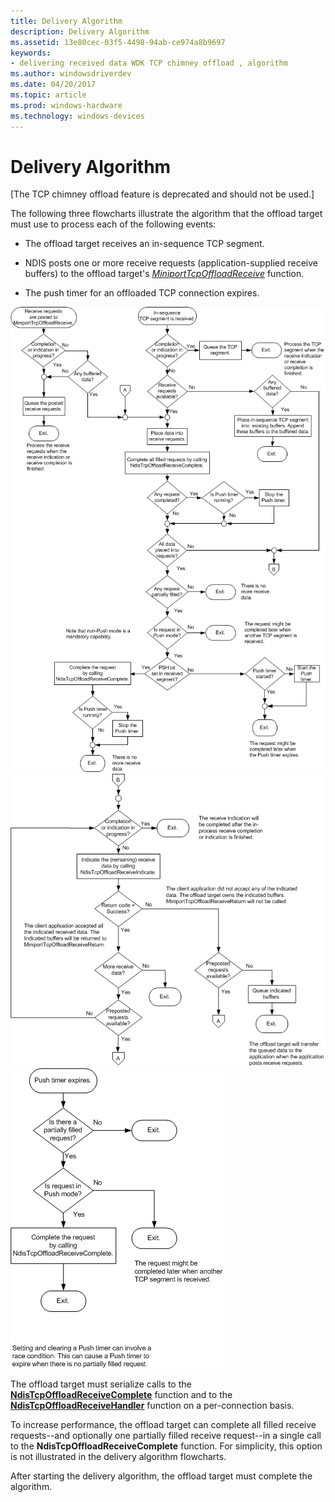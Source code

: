 ```yaml
---
title: Delivery Algorithm
description: Delivery Algorithm
ms.assetid: 13e80cec-03f5-4498-94ab-ce974a8b9697
keywords:
- delivering received data WDK TCP chimney offload , algorithm
ms.author: windowsdriverdev
ms.date: 04/20/2017
ms.topic: article
ms.prod: windows-hardware
ms.technology: windows-devices
---
```


# Delivery Algorithm


\[The TCP chimney offload feature is deprecated and should not be used.\]




The following three flowcharts illustrate the algorithm that the offload target must use to process each of the following events:

-   The offload target receives an in-sequence TCP segment.

-   NDIS posts one or more receive requests (application-supplied receive buffers) to the offload target's [*MiniportTcpOffloadReceive*](https://msdn.microsoft.com/library/windows/hardware/ff559460) function.

-   The push timer for an offloaded TCP connection expires.

![flowchart one: illustrating the offload target-delivery algorithm](images/receive-algorithm1.png)![flowchart two: illustrating the offload target delivery algorithm](images/receive-algorithm2.png)![flowchart three: illustrating the offload target delivery algorithm](images/receive-algorithm3.png)

The offload target must serialize calls to the [**NdisTcpOffloadReceiveComplete**](https://msdn.microsoft.com/library/windows/hardware/ff564599) function and to the [**NdisTcpOffloadReceiveHandler**](https://msdn.microsoft.com/library/windows/hardware/ff564606) function on a per-connection basis.

To increase performance, the offload target can complete all filled receive requests--and optionally one partially filled receive request--in a single call to the **NdisTcpOffloadReceiveComplete** function. For simplicity, this option is not illustrated in the delivery algorithm flowcharts.

After starting the delivery algorithm, the offload target must complete the algorithm.

 

 





